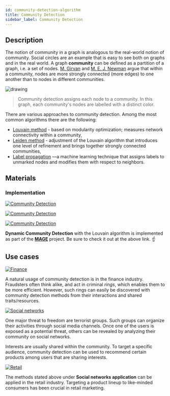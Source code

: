 ```yaml
---
id: community-detection-algorithm
title: Community Detection
sidebar_label: Community Detection
---
```


## Description

The notion of community in a graph is analogous to the real-world notion of
community. Social circles are an example that is easy to see both on graphs and
in the real world.
A graph **community** can be defined as a partition of a graph, i.e. a
set of nodes. [M.
Girvan](https://scholar.google.com/citations?user=npKBI-oAAAAJ&hl=en) and
[M. E. J. Newman](http://www-personal.umich.edu/~mejn/) argue that within a
community, nodes are more strongly connected (more edges) to one another than
to nodes in different communities.

<img src="https://i.imgur.com/1kNLj8B.png" alt="drawing"/>

> Community detection assigns each node to a community. In this graph, each
> community's nodes are labelled with a distinct color.

There are various approaches to community detection. Among the most common
algorithms there are the following:

- [Louvain method](https://en.wikipedia.org/wiki/Louvain_method) - based
  on modularity optimization; measures network connectivity within a
  community,
- [Leiden method](https://www.nature.com/articles/s41598-019-41695-z) - adjustment
  of the Louvain algorithm that introduces one level of refinement and brings
  together strongly connected communities,
- [Label
  propagation](https://en.wikipedia.org/wiki/Label_propagation_algorithm) —a
  machine learning technique that assigns labels to unmarked nodes and modifies
  them with respect to neighbors.

## Materials

### Implementation

[![Community
Detection](https://img.shields.io/badge/Community_Detection-Implementation-FB6E00?style=for-the-badge&logo=github&logoColor=white)](https://github.com/memgraph/mage/blob/main/cpp/community_detection_module/community_detection_module.cpp)

[![Community 
Detection](https://img.shields.io/badge/Community_Detection-Implementation-76B900?style=for-the-badge&logo=NVIDIA&logoColor=white)](https://github.com/memgraph/mage/blob/main/cpp/cugraph_module/algorithms/louvain.cu)

[![Community
Detection](https://img.shields.io/badge/Community_Detection-Documentation-FCC624?style=for-the-badge&logo=cplusplus&logoColor=white)](/mage/query-modules/cpp/community-detection)

**Dynamic Community Detection** with the Louvain algorithm is implemented as part
of the [**MAGE**](https://github.com/memgraph/mage) project. Be sure to check it
out at the above link. :point_up:

## Use cases

[![Finance](https://img.shields.io/badge/Finance-Application-8A477F?style=for-the-badge)](/use-cases/finance.md)

A natural usage of community detection is in the finance industry.
Fraudsters often think alike, and act in criminal _rings_, which enables them to
be more efficient. However, such rings can easily be discovered with community
detection methods from their interactions and shared traits/resources.

[![Social
networks](https://img.shields.io/badge/Social_networks-Application-8A477F?style=for-the-badge)](/use-cases/social-media.md)

One major threat to freedom are terrorist groups. Such groups can organize their
activities through social media channels. Once one of the users is exposed as a
potential threat, others can be revealed by analyzing their community on social
networks.

Interests are usually shared within the community. To target a specific
audience, community detection can be used to recommend certain products among
users that are sharing interests.

[![Retail](https://img.shields.io/badge/Retail-Application-8A477F?style=for-the-badge)](/use-cases/retail.md)

The methods stated above under **Social networks application** can be applied in
the retail industry. Targeting a product lineup to like-minded consumers has been
crucial in retail marketing.
